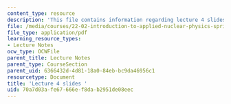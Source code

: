 ```yaml
---
content_type: resource
description: 'This file contains information regarding lecture 4 slides '
file: /media/courses/22-02-introduction-to-applied-nuclear-physics-spring-2012/70a7d03afe67666ef8dab2951de08eec_MIT22_02S12_lec04.pdf
file_type: application/pdf
learning_resource_types:
- Lecture Notes
ocw_type: OCWFile
parent_title: Lecture Notes
parent_type: CourseSection
parent_uid: 6366432d-4d81-18a0-84eb-bc9da46956c1
resourcetype: Document
title: 'Lecture 4 slides '
uid: 70a7d03a-fe67-666e-f8da-b2951de08eec
---
```


